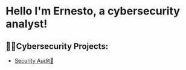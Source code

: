 # Hello I'm Ernesto, a cybersecurity analyst!
## 👨‍💻Cybersecurity Projects:
- [Security Audit📓](https://github.com/CFSecAnalyst/SecurityAudit)
